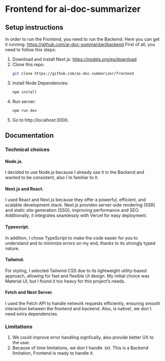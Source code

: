 # Frontend for ai-doc-summarizer


## Setup instructions
In order to run the Frontend, you need to run the Backend. Here you can get it running: https://github.com/ai-doc-summarizer/backend
First of all, you need to follow this steps:

1. Download and install Next.js:
https://nodejs.org/es/download
1. Clone this repo: 
    ```bash
    git clone https://github.com/ai-doc-summarizer/frontend
    ```
2. Install Node Dependencies:
    ```bash
    npm install
    ```
3. Run server:
    ```bash
    npm run dev
    ```
4. Go to http://localhost:3000.

## Documentation
### Technical choices
#### Node.js.
I decided to use Node.js because I already use it in the Backend and wanted to be consistent, also I´m familiar to it.
#### Next.js and React. 
I used React and Next.js because they offer a powerful, efficient, and scalable development stack. Next.js provides server-side rendering (SSR) and static site generation (SSG), improving performance and SEO. Additionally, it integrates seamlessly with Vercel for easy deployment.
#### Typescript. 
In addition, I chose TypeScript to make the code easier for you to understand and to minimize errors on my end, thanks to its strongly typed nature.
#### Tailwind.
For styling, I selected Tailwind CSS due to its lightweight utility-based approach, allowing for fast and flexible UI design. My initial choice was Material UI, but I found it too heavy for this project’s needs.
#### Fetch and Next Server.
I used the Fetch API to handle network requests efficiently, ensuring smooth interaction between the frontend and backend. Also, is native!, we don´t need extra dependencies.

### Limitations
1. We could improve error handling signfically, also provide better UX to the user.
2. Because of time limitations, we don´t handle .txt. This is a Backend limitation, Frontend is ready to handle it.

